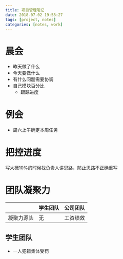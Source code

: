 ```yaml
---
title: 项目管理笔记
date: 2018-07-02 19:58:27
tags: [project, notes]
categories: [notes, work]
---
```


# 晨会

- 昨天做了什么
- 今天要做什么
- 有什么问题需要协调
- 自己模块百分比
    - 跟踪进度

# 例会

- 周六上午确定本周任务

# 把控进度

写大概10%的时候找负责人讲思路，防止思路不正确重写

# 团队凝聚力

|            | 学生团队 | 公司团队 |
| ---------- | -------- | -------- |
| 凝聚力源头 | 无       | 工资绩效 |

## 学生团队

- 一人犯错集体受罚

